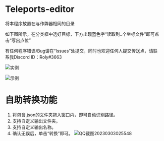 # Teleports-editor
将本程序放置在与作弊器相同的目录

如下图所示，在分类框中选好目标，下方出现蓝色字“读取到..个坐标文件”即可点击“写出点位”

有任何程序错误/Bug请在“Issues”处提交，同时也欢迎任何人提交传送点，请联系我Discord ID：Roly#3663 


![实例](https://user-images.githubusercontent.com/90933865/219725191-6134dad9-16e6-4b8f-9e7b-0a27c2146165.png)

![示例](https://user-images.githubusercontent.com/90933865/222513785-7b3907b8-66d3-4cdf-90cd-3e2d39416356.png)
# 自助转换功能
1. 将包含.json的文件夹拖入窗口内，即可自动识别路径。
2. 支持自定义输出文件夹。
3. 支持自定义输出名称。
4. 确认无误后，单击“转换”即可。
![QQ截图20230303025548](https://user-images.githubusercontent.com/90933865/222525624-483d4030-71a6-412e-b3f2-07f51168d8d7.png)
